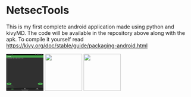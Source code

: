# NetsecTools
This is my first complete android application made using python and kivyMD.
The code will be available in the repository above along with the apk.
To compile it yourself read https://kivy.org/doc/stable/guide/packaging-android.html

<img src="/img/Screenshot_20201208-124043.png" width="100" height="100">
<img src="/img/Screenshot_20201208-124044.png" width="100" height="100">
<img src="/img/Screenshot_20201208-124045.png" width="100" height="100">
